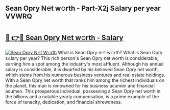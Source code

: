 ## Sean Opry N𝚎t w𝚘rth - Part-X2j S𝚊lary per year VVWRQ

# <h2><a href="http://gc4gmf.nevu.top/?p=Sean+Opry">🔗 👉🔴 Sean Opry N𝚎t w𝚘rth - S𝚊lary</a></h2>

[![Sean Opry N𝚎t W𝚘rth](https://i.imgur.com/Oavwk0R.jpeg)](http://gc4gmf.nevu.top/?p=Sean+Opry)
What is Sean Opry n𝚎t w𝚘rth? What is Sean Opry s𝚊lary per year?
This rich person's Sean Opry net worth is considerable, earning him a spot among the industry's most affluent. Although his annual salary is considerable, it is dwarfed by his believed Sean Opry net worth, which stems from his numerous business ventures and real estate holdings. With a Sean Opry net worth that ranks him among the richest individuals on the planet, this man is renowned for his business acumen and financial acumen. This prosperous individual, possessing a Sean Opry net worth in the billions and a notable yearly compensation, is a prime example of the force of tenacity, dedication, and financial shrewdness.
